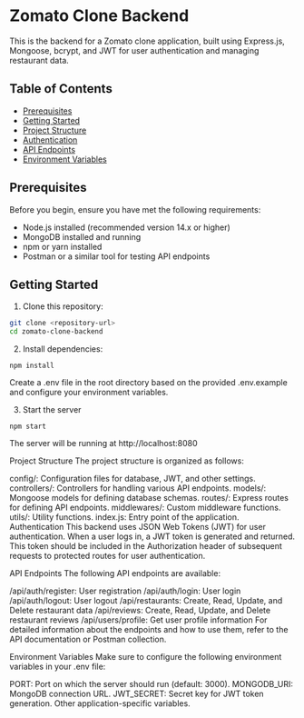 # Zomato Clone Backend

This is the backend for a Zomato clone application, built using Express.js, Mongoose, bcrypt, and JWT for user authentication and managing restaurant data.

## Table of Contents

- [Prerequisites](#prerequisites)
- [Getting Started](#getting-started)
- [Project Structure](#project-structure)
- [Authentication](#authentication)
- [API Endpoints](#api-endpoints)
- [Environment Variables](#environment-variables)

## Prerequisites

Before you begin, ensure you have met the following requirements:

- Node.js installed (recommended version 14.x or higher)
- MongoDB installed and running
- npm or yarn installed
- Postman or a similar tool for testing API endpoints

## Getting Started

1. Clone this repository:

```bash
git clone <repository-url>
cd zomato-clone-backend
```

2. Install dependencies:
```
npm install
```
  Create a .env file in the root directory based on the provided .env.example and configure your environment variables.
  
3. Start the server
```
npm start
```
  The server will be running at http://localhost:8080

Project Structure
The project structure is organized as follows:

config/: Configuration files for database, JWT, and other settings.
controllers/: Controllers for handling various API endpoints.
models/: Mongoose models for defining database schemas.
routes/: Express routes for defining API endpoints.
middlewares/: Custom middleware functions.
utils/: Utility functions.
index.js: Entry point of the application.
Authentication
This backend uses JSON Web Tokens (JWT) for user authentication. When a user logs in, a JWT token is generated and returned. This token should be included in the Authorization header of subsequent requests to protected routes for user authentication.

API Endpoints
The following API endpoints are available:

/api/auth/register: User registration
/api/auth/login: User login
/api/auth/logout: User logout
/api/restaurants: Create, Read, Update, and Delete restaurant data
/api/reviews: Create, Read, Update, and Delete restaurant reviews
/api/users/profile: Get user profile information
For detailed information about the endpoints and how to use them, refer to the API documentation or Postman collection.

Environment Variables
Make sure to configure the following environment variables in your .env file:

PORT: Port on which the server should run (default: 3000).
MONGODB_URI: MongoDB connection URL.
JWT_SECRET: Secret key for JWT token generation.
Other application-specific variables.
